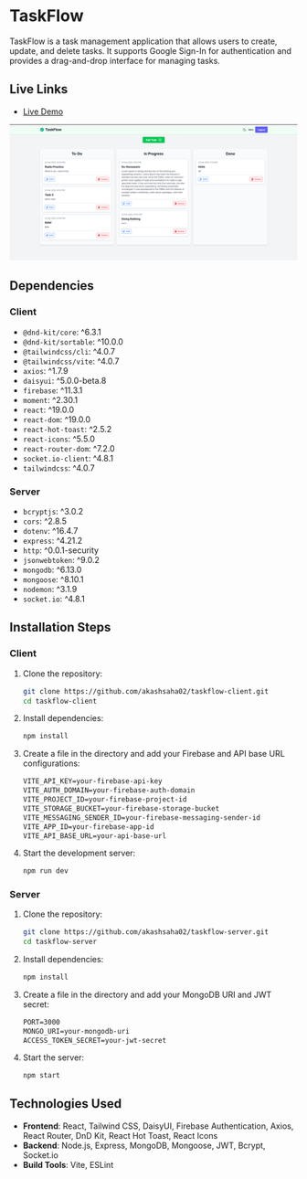 # TaskFlow

TaskFlow is a task management application that allows users to create, update, and delete tasks. It supports Google Sign-In for authentication and provides a drag-and-drop interface for managing tasks.

## Live Links

- [Live Demo](https://akashsaha-02.web.app)

![alt text](./src/assets/github-banner.png)

## Dependencies

### Client

- `@dnd-kit/core`: ^6.3.1
- `@dnd-kit/sortable`: ^10.0.0
- `@tailwindcss/cli`: ^4.0.7
- `@tailwindcss/vite`: ^4.0.7
- `axios`: ^1.7.9
- `daisyui`: ^5.0.0-beta.8
- `firebase`: ^11.3.1
- `moment`: ^2.30.1
- `react`: ^19.0.0
- `react-dom`: ^19.0.0
- `react-hot-toast`: ^2.5.2
- `react-icons`: ^5.5.0
- `react-router-dom`: ^7.2.0
- `socket.io-client`: ^4.8.1
- `tailwindcss`: ^4.0.7

### Server

- `bcryptjs`: ^3.0.2
- `cors`: ^2.8.5
- `dotenv`: ^16.4.7
- `express`: ^4.21.2
- `http`: ^0.0.1-security
- `jsonwebtoken`: ^9.0.2
- `mongodb`: ^6.13.0
- `mongoose`: ^8.10.1
- `nodemon`: ^3.1.9
- `socket.io`: ^4.8.1

## Installation Steps

### Client

1. Clone the repository:
    ```sh
    git clone https://github.com/akashsaha02/taskflow-client.git
    cd taskflow-client
    ```

2. Install dependencies:
    ```sh
    npm install
    ```

3. Create a  file in the  directory and add your Firebase and API base URL configurations:
    ```env
    VITE_API_KEY=your-firebase-api-key
    VITE_AUTH_DOMAIN=your-firebase-auth-domain
    VITE_PROJECT_ID=your-firebase-project-id
    VITE_STORAGE_BUCKET=your-firebase-storage-bucket
    VITE_MESSAGING_SENDER_ID=your-firebase-messaging-sender-id
    VITE_APP_ID=your-firebase-app-id
    VITE_API_BASE_URL=your-api-base-url
    ```

4. Start the development server:
    ```sh
    npm run dev
    ```

### Server

1. Clone the repository:
    ```sh
    git clone https://github.com/akashsaha02/taskflow-server.git
    cd taskflow-server
    ```

2. Install dependencies:
    ```sh
    npm install
    ```

3. Create a  file in the  directory and add your MongoDB URI and JWT secret:
    ```env
    PORT=3000
    MONGO_URI=your-mongodb-uri
    ACCESS_TOKEN_SECRET=your-jwt-secret
    ```

4. Start the server:
    ```sh
    npm start
    ```

## Technologies Used

- **Frontend**: React, Tailwind CSS, DaisyUI, Firebase Authentication, Axios, React Router, DnD Kit, React Hot Toast, React Icons
- **Backend**: Node.js, Express, MongoDB, Mongoose, JWT, Bcrypt, Socket.io
- **Build Tools**: Vite, ESLint